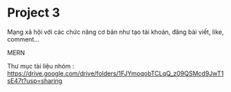 # Project 3
Mạng xã hội với các chức năng cơ bản như tạo tài khoản, đăng bài viết, like, comment...

MERN


Thư mục tài liệu nhóm :
https://drive.google.com/drive/folders/1FJYmoqobTCLqQ_z09QSMcd9JwT1sE47t?usp=sharing
